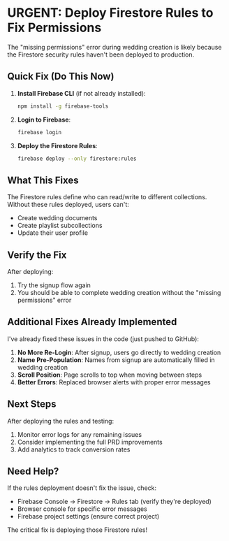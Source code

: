 # URGENT: Deploy Firestore Rules to Fix Permissions

The "missing permissions" error during wedding creation is likely because the Firestore security rules haven't been deployed to production.

## Quick Fix (Do This Now)

1. **Install Firebase CLI** (if not already installed):
   ```bash
   npm install -g firebase-tools
   ```

2. **Login to Firebase**:
   ```bash
   firebase login
   ```

3. **Deploy the Firestore Rules**:
   ```bash
   firebase deploy --only firestore:rules
   ```

## What This Fixes

The Firestore rules define who can read/write to different collections. Without these rules deployed, users can't:
- Create wedding documents
- Create playlist subcollections
- Update their user profile

## Verify the Fix

After deploying:
1. Try the signup flow again
2. You should be able to complete wedding creation without the "missing permissions" error

## Additional Fixes Already Implemented

I've already fixed these issues in the code (just pushed to GitHub):

1. **No More Re-Login**: After signup, users go directly to wedding creation
2. **Name Pre-Population**: Names from signup are automatically filled in wedding creation
3. **Scroll Position**: Page scrolls to top when moving between steps
4. **Better Errors**: Replaced browser alerts with proper error messages

## Next Steps

After deploying the rules and testing:
1. Monitor error logs for any remaining issues
2. Consider implementing the full PRD improvements
3. Add analytics to track conversion rates

## Need Help?

If the rules deployment doesn't fix the issue, check:
- Firebase Console → Firestore → Rules tab (verify they're deployed)
- Browser console for specific error messages
- Firebase project settings (ensure correct project)

The critical fix is deploying those Firestore rules!